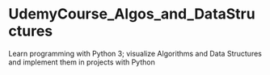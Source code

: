 # UdemyCourse_Algos_and_DataStructures
Learn programming with Python 3; visualize Algorithms and Data Structures and implement them in projects with Python
